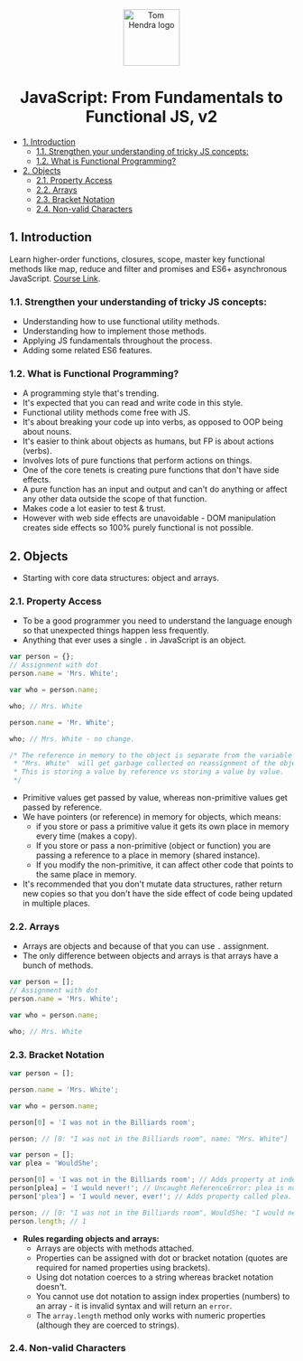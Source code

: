 <div align=center>
<img alt="Tom Hendra logo" src="https://res.cloudinary.com/tomhendra/image/upload/v1567091669/tomhendra-logo/tomhendra-logo-round-1024.png" width="100" />
<h1>JavaScript: From Fundamentals to Functional JS, v2</h1>
</div>

- [1. Introduction](#1-introduction)
  - [1.1. Strengthen your understanding of tricky JS concepts:](#11-strengthen-your-understanding-of-tricky-js-concepts)
  - [1.2. What is Functional Programming?](#12-what-is-functional-programming)
- [2. Objects](#2-objects)
  - [2.1. Property Access](#21-property-access)
  - [2.2. Arrays](#22-arrays)
  - [2.3. Bracket Notation](#23-bracket-notation)
  - [2.4. Non-valid Characters](#24-non-valid-characters)

## 1. Introduction

Learn higher-order functions, closures, scope, master key functional methods like map, reduce and filter and promises and ES6+ asynchronous JavaScript. [Course Link](hhttps://frontendmasters.com/courses/js-fundamentals-functional-v2/).

### 1.1. Strengthen your understanding of tricky JS concepts:

- Understanding how to use functional utility methods.
- Understanding how to implement those methods.
- Applying JS fundamentals throughout the process.
- Adding some related ES6 features.

### 1.2. What is Functional Programming?

- A programming style that's trending.
- It's expected that you can read and write code in this style.
- Functional utility methods come free with JS.
- It's about breaking your code up into verbs, as opposed to OOP being about nouns.
- It's easier to think about objects as humans, but FP is about actions (verbs).
- Involves lots of pure functions that perform actions on things.
- One of the core tenets is creating pure functions that don't have side effects.
- A pure function has an input and output and can't do anything or affect any other data outside the scope of that function.
- Makes code a lot easier to test & trust.
- However with web side effects are unavoidable - DOM manipulation creates side effects so 100% purely functional is not possible.

## 2. Objects

- Starting with core data structures: object and arrays.

### 2.1. Property Access

- To be a good programmer you need to understand the language enough so that unexpected things happen less frequently.
- Anything that ever uses a single `.` in JavaScript is an object.

```js
var person = {};
// Assignment with dot
person.name = 'Mrs. White';

var who = person.name;

who; // Mrs. White

person.name = 'Mr. White';

who; // Mrs. White - no change.

/* The reference in memory to the object is separate from the variable who.
 * "Mrs. White"  will get garbage collected on reassignment of the object property.
 * This is storing a value by reference vs storing a value by value.
 */
```

- Primitive values get passed by value, whereas non-primitive values get passed by reference.
- We have pointers (or reference) in memory for objects, which means:
  - if you store or pass a primitive value it gets its own place in memory every time (makes a copy).
  - If you store or pass a non-primitive (object or function) you are passing a reference to a place in memory (shared instance).
  - If you modify the non-primitive, it can affect other code that points to the same place in memory.
- It's recommended that you don't mutate data structures, rather return new copies so that you don't have the side effect of code being updated in multiple places.

### 2.2. Arrays

- Arrays are objects and because of that you can use `.` assignment.
- The only difference between objects and arrays is that arrays have a bunch of methods.

```js
var person = [];
// Assignment with dot
person.name = 'Mrs. White';

var who = person.name;

who; // Mrs. White
```

### 2.3. Bracket Notation

```js
var person = [];

person.name = 'Mrs. White';

var who = person.name;

person[0] = 'I was not in the Billiards room';

person; // [0: "I was not in the Billiards room", name: "Mrs. White"]
```

```js
var person = [];
var plea = 'WouldShe';

person[0] = 'I was not in the Billiards room'; // Adds property at index 0.
person[plea] = 'I would never!'; // Uncaught ReferenceError: plea is not defined
person['plea'] = 'I would never, ever!'; // Adds property called plea.

person; // [0: "I was not in the Billiards room", WouldShe: "I would never!", plea: "I would never, ever!"]
person.length; // 1
```

- **Rules regarding objects and arrays:**
  - Arrays are objects with methods attached.
  - Properties can be assigned with dot or bracket notation (quotes are required for named properties using brackets).
  - Using dot notation coerces to a string whereas bracket notation doesn't.
  - You cannot use dot notation to assign index properties (numbers) to an array - it is invalid syntax and will return an `error`.
  - The `array.length` method only works with numeric properties (although they are coerced to strings).

### 2.4. Non-valid Characters

